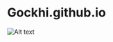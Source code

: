 # Gockhi.github.io

![Alt text](https://github.com/Gockhi/Gockhi.github.io/blob/main/IMG_1328.png?raw=true "Title")
